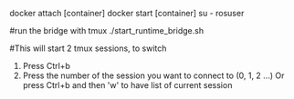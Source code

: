 
docker attach [container]
docker start [container]
su - rosuser

#run the bridge with tmux
./start_runtime_bridge.sh

#This will start 2 tmux sessions, to switch
1) Press Ctrl+b
2) Press the number of the session you want to connect to (0, 1, 2 ...)
Or press Ctrl+b and then 'w' to have list of current session
